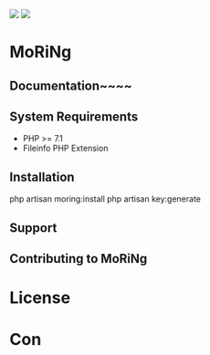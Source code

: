 [![](https://api.travis-ci.org/AntonMZ/moring.svg?branch=master)](https://api.travis-ci.org/AntonMZ/moring.svg?branch=master)
[![](https://requires.io/github/AntonMZ/moring/requirements.svg?branch=dev)](https://requires.io/github/AntonMZ/moring/requirements/?branch=dev)

# MoRiNg




## Documentation~~~~

## System Requirements

- PHP >= 7.1
- Fileinfo PHP Extension

## Installation

php artisan moring:install
php artisan key:generate

## Support

## Contributing to MoRiNg

# License

# Con
